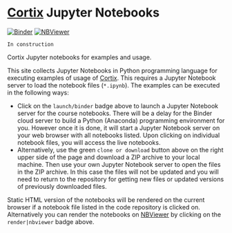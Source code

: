 # [Cortix](https://github.com/dpploy/cortix) Jupyter Notebooks 
[![Binder](https://mybinder.org/badge_logo.svg)](https://mybinder.org/v2/gh/dpploy/cortix-nb/master)
[![NBViewer](https://github.com/jupyter/design/blob/master/logos/Badges/nbviewer_badge.svg)](http://nbviewer.jupyter.org/github/dpploy/cortix-nb/)

    In construction

Cortix Jupyter notebooks for examples and usage.

This site collects Jupyter Notebooks in Python programming language for executing examples of usage of [Cortix](https://github.com/dpploy/cortix). This requires a Jupyter Notebook server to load the notebook files (`*.ipynb`).
The examples can be executed in the following ways:
+ Click on the `launch/binder` badge above to launch a Jupyter Notebook server for the
course notebooks. There will be a delay for the Binder cloud server to build a 
Python (Anaconda) programming environment for you. However once it is done, it will 
start a Jupyter Notebook server on your web browser with all notebooks listed. Upon 
clicking on individual notebook files, you will access the live notebooks.
+ Alternatively, use the green `clone or download` button above on the right upper side of the page and download a ZIP archive to your local machine. Then use your own Jupyter Notebook server to open the files in the ZIP archive. In this case the files will not be updated and you will need to return to the repository for getting new files or updated versions of previously downloaded files.

Static HTML version of the notebooks will be rendered on the current browser if a 
notebook file listed in the code repository is clicked on. Alternatively you can render the notebooks on [NBViewer](http://nbviewer.jupyter.org/) by clicking on the `render|nbviewer` badge above.

